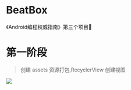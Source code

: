 # BeatBox
《Android编程权威指南》第三个项目💪
# 第一阶段
> 创建 assets 资源打包,RecyclerView 创建视图

![](http://ww1.sinaimg.cn/mw690/006rAlqhly1fknok5kexej30au0m6whl.jpg)



